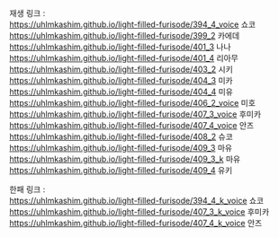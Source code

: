 재생 링크 : <br>
https://uhlmkashim.github.io/light-filled-furisode/394_4_voice 쇼코<br>
https://uhlmkashim.github.io/light-filled-furisode/399_2 카에데<br>
https://uhlmkashim.github.io/light-filled-furisode/401_3 나나<br>
https://uhlmkashim.github.io/light-filled-furisode/401_4 리아무<br>
https://uhlmkashim.github.io/light-filled-furisode/403_2 시키<br>
https://uhlmkashim.github.io/light-filled-furisode/404_3 미카<br>
https://uhlmkashim.github.io/light-filled-furisode/404_4 미유<br>
https://uhlmkashim.github.io/light-filled-furisode/406_2_voice 미호<br>
https://uhlmkashim.github.io/light-filled-furisode/407_3_voice 후미카<br>
https://uhlmkashim.github.io/light-filled-furisode/407_4_voice 안즈<br>
https://uhlmkashim.github.io/light-filled-furisode/408_2 슈코<br>
https://uhlmkashim.github.io/light-filled-furisode/409_3 마유<br>
https://uhlmkashim.github.io/light-filled-furisode/409_3_k 마유<br>
https://uhlmkashim.github.io/light-filled-furisode/409_4 유키<br>

한패 링크 : <br>
https://uhlmkashim.github.io/light-filled-furisode/394_4_k_voice 쇼코<br>
https://uhlmkashim.github.io/light-filled-furisode/407_3_k_voice 후미카<br>
https://uhlmkashim.github.io/light-filled-furisode/407_4_k_voice 안즈<br>
